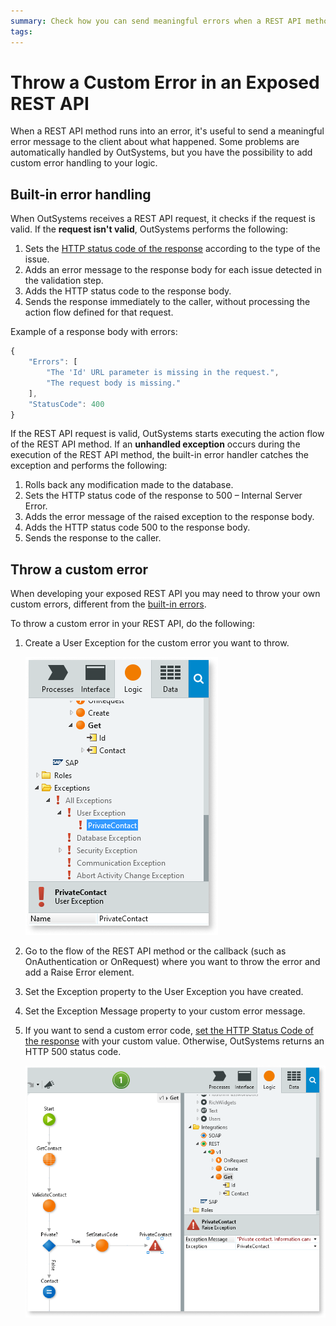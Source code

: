 ```yaml
---
summary: Check how you can send meaningful errors when a REST API method runs into an error.
tags: 
---
```


# Throw a Custom Error in an Exposed REST API

When a REST API method runs into an error, it's useful to send a meaningful error message to the client about what happened. Some problems are automatically handled by OutSystems, but you have the possibility to add custom error handling to your logic.

## Built-in error handling

When OutSystems receives a REST API request, it checks if the request is valid. If the **request isn't valid**, OutSystems performs the following:

1. Sets the [HTTP status code of the response](<../../../ref/extensibility-and-integration/rest-apis/exposed-rest-api/built-in-http-status-codes.md>) according to the type of the issue.
1. Adds an error message to the response body for each issue detected in the validation step.
1. Adds the HTTP status code to the response body.
1. Sends the response immediately to the caller, without processing the action flow defined for that request.

Example of a response body with errors:

```javascript
{
    "Errors": [
        "The 'Id' URL parameter is missing in the request.",
        "The request body is missing."
    ],
    "StatusCode": 400
}
```

If the REST API request is valid, OutSystems starts executing the action flow of the REST API method. If an **unhandled exception** occurs during the execution of the REST API method, the built-in error handler catches the exception and performs the following:

1. Rolls back any modification made to the database.
1. Sets the HTTP status code of the response to 500 – Internal Server Error.
1. Adds the error message of the raised exception to the response body.
1. Adds the HTTP status code 500 to the response body.
1. Sends the response to the caller.

## Throw a custom error

When developing your exposed REST API you may need to throw your own custom errors, different from the [built-in errors](<../../../ref/extensibility-and-integration/rest-apis/exposed-rest-api/built-in-http-status-codes.md>).

To throw a custom error in your REST API, do the following:

1. Create a User Exception for the custom error you want to throw.  

    ![](images/ss-rest-add-custom-error-1.png)

1. Go to the flow of the REST API method or the callback (such as OnAuthentication or OnRequest) where you want to throw the error and add a Raise Error element.

1. Set the Exception property to the User Exception you have created.

1. Set the Exception Message property to your custom error message.

1. If you want to send a custom error code, [set the HTTP Status Code of the response](<change-the-http-status-code-of-a-rest-api.md>) with your custom value. Otherwise, OutSystems returns an HTTP 500 status code.

    ![](images/ss-rest-add-custom-error-2.png)
